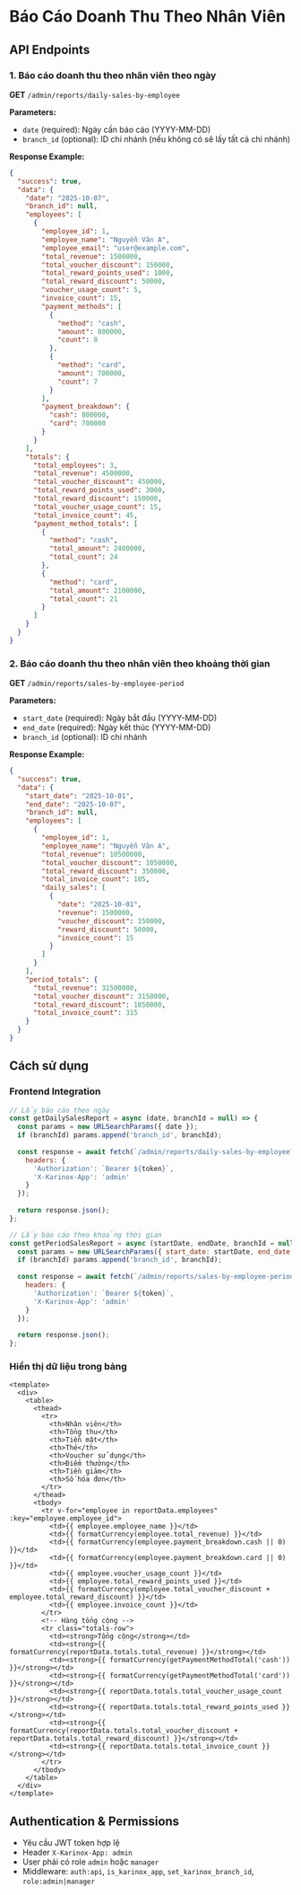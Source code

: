 # Báo Cáo Doanh Thu Theo Nhân Viên

## API Endpoints

### 1. Báo cáo doanh thu theo nhân viên theo ngày
**GET** `/admin/reports/daily-sales-by-employee`

**Parameters:**
- `date` (required): Ngày cần báo cáo (YYYY-MM-DD)
- `branch_id` (optional): ID chi nhánh (nếu không có sẽ lấy tất cả chi nhánh)

**Response Example:**
```json
{
  "success": true,
  "data": {
    "date": "2025-10-07",
    "branch_id": null,
    "employees": [
      {
        "employee_id": 1,
        "employee_name": "Nguyễn Văn A",
        "employee_email": "user@example.com",
        "total_revenue": 1500000,
        "total_voucher_discount": 150000,
        "total_reward_points_used": 1000,
        "total_reward_discount": 50000,
        "voucher_usage_count": 5,
        "invoice_count": 15,
        "payment_methods": [
          {
            "method": "cash",
            "amount": 800000,
            "count": 8
          },
          {
            "method": "card",
            "amount": 700000,
            "count": 7
          }
        ],
        "payment_breakdown": {
          "cash": 800000,
          "card": 700000
        }
      }
    ],
    "totals": {
      "total_employees": 3,
      "total_revenue": 4500000,
      "total_voucher_discount": 450000,
      "total_reward_points_used": 3000,
      "total_reward_discount": 150000,
      "total_voucher_usage_count": 15,
      "total_invoice_count": 45,
      "payment_method_totals": [
        {
          "method": "cash",
          "total_amount": 2400000,
          "total_count": 24
        },
        {
          "method": "card",
          "total_amount": 2100000,
          "total_count": 21
        }
      ]
    }
  }
}
```

### 2. Báo cáo doanh thu theo nhân viên theo khoảng thời gian
**GET** `/admin/reports/sales-by-employee-period`

**Parameters:**
- `start_date` (required): Ngày bắt đầu (YYYY-MM-DD)
- `end_date` (required): Ngày kết thúc (YYYY-MM-DD)
- `branch_id` (optional): ID chi nhánh

**Response Example:**
```json
{
  "success": true,
  "data": {
    "start_date": "2025-10-01",
    "end_date": "2025-10-07",
    "branch_id": null,
    "employees": [
      {
        "employee_id": 1,
        "employee_name": "Nguyễn Văn A",
        "total_revenue": 10500000,
        "total_voucher_discount": 1050000,
        "total_reward_discount": 350000,
        "total_invoice_count": 105,
        "daily_sales": [
          {
            "date": "2025-10-01",
            "revenue": 1500000,
            "voucher_discount": 150000,
            "reward_discount": 50000,
            "invoice_count": 15
          }
        ]
      }
    ],
    "period_totals": {
      "total_revenue": 31500000,
      "total_voucher_discount": 3150000,
      "total_reward_discount": 1050000,
      "total_invoice_count": 315
    }
  }
}
```

## Cách sử dụng

### Frontend Integration
```javascript
// Lấy báo cáo theo ngày
const getDailySalesReport = async (date, branchId = null) => {
  const params = new URLSearchParams({ date });
  if (branchId) params.append('branch_id', branchId);
  
  const response = await fetch(`/admin/reports/daily-sales-by-employee?${params}`, {
    headers: {
      'Authorization': `Bearer ${token}`,
      'X-Karinox-App': 'admin'
    }
  });
  
  return response.json();
};

// Lấy báo cáo theo khoảng thời gian
const getPeriodSalesReport = async (startDate, endDate, branchId = null) => {
  const params = new URLSearchParams({ start_date: startDate, end_date: endDate });
  if (branchId) params.append('branch_id', branchId);
  
  const response = await fetch(`/admin/reports/sales-by-employee-period?${params}`, {
    headers: {
      'Authorization': `Bearer ${token}`,
      'X-Karinox-App': 'admin'
    }
  });
  
  return response.json();
};
```

### Hiển thị dữ liệu trong bảng
```vue
<template>
  <div>
    <table>
      <thead>
        <tr>
          <th>Nhân viên</th>
          <th>Tổng thu</th>
          <th>Tiền mặt</th>
          <th>Thẻ</th>
          <th>Voucher sử dụng</th>
          <th>Điểm thưởng</th>
          <th>Tiền giảm</th>
          <th>Số hóa đơn</th>
        </tr>
      </thead>
      <tbody>
        <tr v-for="employee in reportData.employees" :key="employee.employee_id">
          <td>{{ employee.employee_name }}</td>
          <td>{{ formatCurrency(employee.total_revenue) }}</td>
          <td>{{ formatCurrency(employee.payment_breakdown.cash || 0) }}</td>
          <td>{{ formatCurrency(employee.payment_breakdown.card || 0) }}</td>
          <td>{{ employee.voucher_usage_count }}</td>
          <td>{{ employee.total_reward_points_used }}</td>
          <td>{{ formatCurrency(employee.total_voucher_discount + employee.total_reward_discount) }}</td>
          <td>{{ employee.invoice_count }}</td>
        </tr>
        <!-- Hàng tổng cộng -->
        <tr class="totals-row">
          <td><strong>Tổng cộng</strong></td>
          <td><strong>{{ formatCurrency(reportData.totals.total_revenue) }}</strong></td>
          <td><strong>{{ formatCurrency(getPaymentMethodTotal('cash')) }}</strong></td>
          <td><strong>{{ formatCurrency(getPaymentMethodTotal('card')) }}</strong></td>
          <td><strong>{{ reportData.totals.total_voucher_usage_count }}</strong></td>
          <td><strong>{{ reportData.totals.total_reward_points_used }}</strong></td>
          <td><strong>{{ formatCurrency(reportData.totals.total_voucher_discount + reportData.totals.total_reward_discount) }}</strong></td>
          <td><strong>{{ reportData.totals.total_invoice_count }}</strong></td>
        </tr>
      </tbody>
    </table>
  </div>
</template>
```

## Authentication & Permissions
- Yêu cầu JWT token hợp lệ
- Header `X-Karinox-App: admin`
- User phải có role `admin` hoặc `manager`
- Middleware: `auth:api`, `is_karinox_app`, `set_karinox_branch_id`, `role:admin|manager`